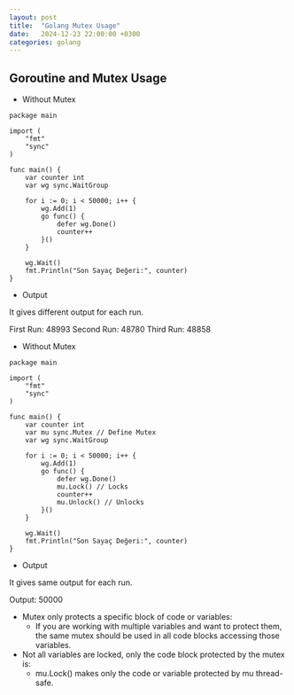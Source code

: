 ```yaml
---
layout: post
title:  "Golang Mutex Usage"
date:   2024-12-23 22:00:00 +0300
categories: golang
---
```


## Goroutine and Mutex Usage

* Without Mutex

```golang
package main

import (
	"fmt"
	"sync"
)

func main() {
	var counter int
	var wg sync.WaitGroup

	for i := 0; i < 50000; i++ {
		wg.Add(1)
		go func() {
			defer wg.Done()
			counter++
		}()
	}

	wg.Wait()
	fmt.Println("Son Sayaç Değeri:", counter)
}
```

* Output

It gives different output for each run.

First Run: 48993
Second Run: 48780
Third Run: 48858

* Without Mutex

```golang
package main

import (
	"fmt"
	"sync"
)

func main() {
	var counter int
	var mu sync.Mutex // Define Mutex
	var wg sync.WaitGroup

	for i := 0; i < 50000; i++ {
		wg.Add(1)
		go func() {
			defer wg.Done()
			mu.Lock() // Locks
			counter++
			mu.Unlock() // Unlocks
		}()
	}

	wg.Wait()
	fmt.Println("Son Sayaç Değeri:", counter)
}
```

* Output

It gives same output for each run.

Output: 50000

* Mutex only protects a specific block of code or variables:
  * If you are working with multiple variables and want to protect them, the same mutex should be used in all code blocks accessing those variables.
* Not all variables are locked, only the code block protected by the mutex is:
  * mu.Lock() makes only the code or variable protected by mu thread-safe.
